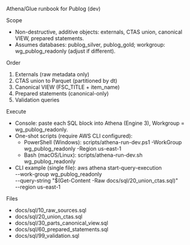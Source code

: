 Athena/Glue runbook for Publog (dev)

Scope
- Non-destructive, additive objects: externals, CTAS union, canonical VIEW, prepared statements.
- Assumes databases: publog_silver, publog_gold; workgroup: wg_publog_readonly (adjust if different).

Order
1) Externals (raw metadata only)
2) CTAS union to Parquet (partitioned by dt)
3) Canonical VIEW (FSC_TITLE + item_name)
4) Prepared statements (canonical-only)
5) Validation queries

Execute
- Console: paste each SQL block into Athena (Engine 3), Workgroup = wg_publog_readonly.
- One-shot scripts (require AWS CLI configured):
  - PowerShell (Windows): scripts/athena-run-dev.ps1 -WorkGroup wg_publog_readonly -Region us-east-1
  - Bash (macOS/Linux):   scripts/athena-run-dev.sh wg_publog_readonly
- CLI example (single file):
  aws athena start-query-execution \
    --work-group wg_publog_readonly \
    --query-string "$(Get-Content -Raw docs/sql/20_union_ctas.sql)" \
    --region us-east-1

Files
- docs/sql/10_raw_sources.sql
- docs/sql/20_union_ctas.sql
- docs/sql/30_parts_canonical_view.sql
- docs/sql/60_prepared_statements.sql
- docs/sql/99_validation.sql

